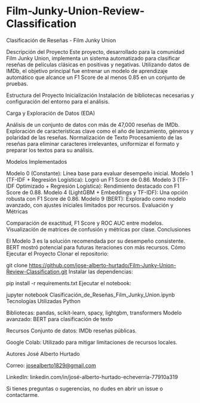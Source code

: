 # Film-Junky-Union-Review-Classification
Clasificación de Reseñas - Film Junky Union

Descripción del Proyecto
Este proyecto, desarrollado para la comunidad Film Junky Union, implementa un sistema automatizado para clasificar reseñas de películas clásicas en positivas y negativas. Utilizando datos de IMDb, el objetivo principal fue entrenar un modelo de aprendizaje automático que alcance un F1 Score de al menos 0.85 en un conjunto de pruebas.

Estructura del Proyecto
Inicialización
Instalación de bibliotecas necesarias y configuración del entorno para el análisis.

Carga y Exploración de Datos (EDA)

Análisis de un conjunto de datos con más de 47,000 reseñas de IMDb.
Exploración de características clave como el año de lanzamiento, géneros y polaridad de las reseñas.
Normalización de Texto
Procesamiento de las reseñas para eliminar caracteres irrelevantes, uniformizar el formato y preparar los textos para su análisis.

Modelos Implementados

Modelo 0 (Constante): Línea base para evaluar desempeño inicial.
Modelo 1 (TF-IDF + Regresión Logística): Logró un F1 Score de 0.86.
Modelo 3 (TF-IDF Optimizado + Regresión Logística): Rendimiento destacado con F1 Score de 0.88.
Modelo 4 (LightGBM + Embeddings y TF-IDF): Una opción robusta con F1 Score de 0.86.
Modelo 9 (BERT): Explorado como modelo avanzado, con ajustes iniciales limitados por recursos.
Evaluación y Métricas

Comparación de exactitud, F1 Score y ROC AUC entre modelos.
Visualización de matrices de confusión y métricas por clase.
Conclusiones

El Modelo 3 es la solución recomendada por su desempeño consistente.
BERT mostró potencial para futuras iteraciones con más recursos.
Cómo Ejecutar el Proyecto
Clonar el repositorio:

git clone https://github.com/jose-alberto-hurtado/Film-Junky-Union-Review-Classification.git
Instalar las dependencias:

pip install -r requirements.txt
Ejecutar el notebook:

jupyter notebook Clasificación_de_Reseñas_Film_Junky_Union.ipynb
Tecnologías Utilizadas
Python

Bibliotecas: pandas, scikit-learn, spacy, lightgbm, transformers
Modelo avanzado: BERT para clasificación de texto

Recursos
Conjunto de datos: IMDb reseñas públicas.

Google Colab: Utilizado para mitigar limitaciones de recursos locales.

Autores
José Alberto Hurtado

Correo: josealberto1829@gmail.com

LinkedIn: linkedin.com/in/josé-alberto-hurtado-echeverría-77910a319

Si tienes preguntas o sugerencias, no dudes en abrir un issue o contactarme.


